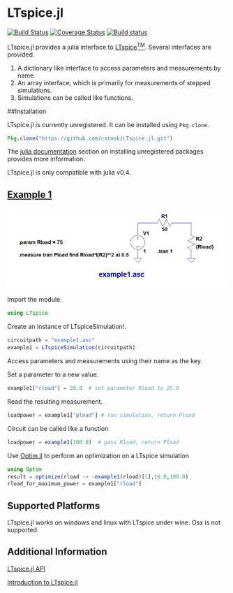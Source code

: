 # LTspice.jl

[![Build Status](https://travis-ci.org/cstook/LTspice.jl.svg?branch=master)](https://travis-ci.org/cstook/LTspice.jl)
[![Coverage Status](https://coveralls.io/repos/cstook/LTspice.jl/badge.svg?branch=v0r4_working&service=github)](https://coveralls.io/github/cstook/LTspice.jl?branch=v0r4_working)
[![Build status](https://ci.appveyor.com/api/projects/status/uf5kr5bb7xvd8wrp/branch/master?svg=true)](https://ci.appveyor.com/project/cstook/ltspice-jl/branch/master)

LTspice.jl provides a julia interface to [LTspice<sup>TM</sup>](http://www.linear.com/designtools/software/#LTspice).  Several interfaces are provided.

1. A dictionary like interface to access parameters and measurements by name.
2. An array interface, which is primarily for measurements of stepped simulations.
3. Simulations can be called like functions.

##Installation

LTspice.jl is currently unregistered.  It can be installed using ```Pkg.clone```.
```julia
Pkg.clone("https://github.com/cstook/LTspice.jl.git")
```
The [julia documentation](http://docs.julialang.org) section on installing unregistered packages provides more information.

LTspice.jl is only compatible with julia v0.4.

## [Example 1](https://github.com/cstook/LTspice.jl/blob/v0r4_working/examples/example%201/example1.ipynb)

<img src="https://github.com/cstook/LTspice.jl/blob/v0r4_working/examples/example%201/example1.jpg">

Import the module.
```julia
using LTspice
```

Create an instance of LTspiceSimulation!.
```julia
circuitpath = "example1.asc"
example1 = LTspiceSimulation(circuitpath)
```

Access parameters and measurements using their name as the key.

Set a parameter to a new value.
```julia
example1["rload"] = 20.0  # set parameter Rload to 25.0
```

Read the resulting measurement.
```julia
loadpower = example1["pload"] # run simulation, return Pload
```

Circuit can be called like a function
```julia
loadpower = example1(100.0)  # pass Rload, return Pload
```

Use [Optim.jl](https://github.com/JuliaOpt/Optim.jl) to perform an optimization on a LTspice simulation

```julia
using Optim
result = optimize(rload -> -example1(rload)[1],10.0,100.0)
rload_for_maximum_power = example1["rload"]
```
## Supported Platforms

LTspice.jl works on windows and linux with LTspice under wine.  Osx is not supported.

## Additional Information

[LTspice.jl API](https://github.com/cstook/LTspice.jl/blob/master/doc/api.md)

[Introduction to LTspice.jl](https://github.com/cstook/LTspice.jl/blob/master/doc/introduction.ipynb)





